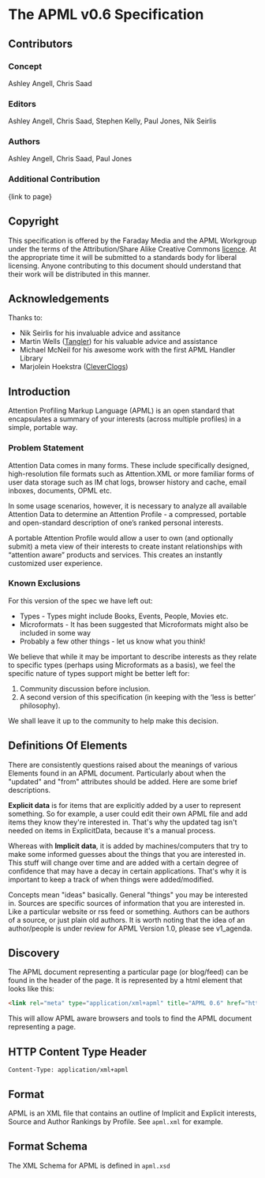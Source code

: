 # The APML v0.6 Specification

## Contributors

### Concept

Ashley Angell, Chris Saad

### Editors

Ashley Angell, Chris Saad, Stephen Kelly, Paul Jones, Nik Seirlis

### Authors

Ashley Angell, Chris Saad, Paul Jones

### Additional Contribution

{link to page}

## Copyright

This specification is offered by the Faraday Media and the APML Workgroup under the terms of the Attribution/Share Alike Creative Commons [licence](http://creativecommons.org/licenses/by-sa/3.0/). At the appropriate time it will be submitted to a standards body for liberal licensing. Anyone contributing to this document should understand that their work will be distributed in this manner.

## Acknowledgements

Thanks to:

* Nik Seirlis for his invaluable advice and assitance
* Martin Wells ([Tangler](http://www.tangler.com/)) for his valuable advice and assistance
* Michael McNeil for his awesome work with the first APML Handler Library
* Marjolein Hoekstra ([CleverClogs](http://www.cleverclogs.org/))

## Introduction

Attention Profiling Markup Language (APML) is an open standard that encapsulates a summary of your interests (across multiple profiles) in a simple, portable way.

### Problem Statement

Attention Data comes in many forms. These include specifically designed, high-resolution file formats such as Attention.XML or more familiar forms of user data storage such as IM chat logs, browser history and cache, email inboxes, documents, OPML etc.

In some usage scenarios, however, it is necessary to analyze all available Attention Data to determine an Attention Profile - a compressed, portable and open-standard description of one’s ranked personal interests.

A portable Attention Profile would allow a user to own (and optionally submit) a meta view of their interests to create instant relationships with “attention aware” products and services. This creates an instantly customized user experience.

### Known Exclusions

For this version of the spec we have left out:

* Types - Types might include Books, Events, People, Movies etc.
* Microformats - It has been suggested that Microformats might also be included in some way
* Probably a few other things - let us know what you think!

We believe that while it may be important to describe interests as they relate to specific types (perhaps using Microformats as a basis), we feel the specific nature of types support might be better left for:

1. Community discussion before inclusion.
1. A second version of this specification (in keeping with the ‘less is better’ philosophy).

We shall leave it up to the community to help make this decision.

## Definitions Of Elements

There are consistently questions raised about the meanings of various Elements found in an APML document. Particularly about when the "updated" and "from" attributes should be added. Here are some brief descriptions.

**Explicit data** is for items that are explicitly added by a user to represent something. So for example, a user could edit their own APML file and add items they know they're interested in. That's why the updated tag isn't needed on items in ExplicitData, because it's a manual process.

Whereas with **Implicit data**, it is added by machines/computers that try to make some informed guesses about the things that you are interested in. This stuff will change over time and are added with a certain degree of confidence that may have a decay in certain applications. That's why it is important to keep a track of when things were added/modified.

Concepts mean "ideas" basically. General "things" you may be interested in. Sources are specific sources of information that you are interested in. Like a particular website or rss feed or something. Authors can be authors of a source, or just plain old authors. It is worth noting that the idea of an author/people is under review for APML Version 1.0, please see v1_agenda.

## Discovery

The APML document representing a particular page (or blog/feed) can be found in the header of the page. It is represented by a html element that looks like this:

```HTML
<link rel="meta" type="application/xml+apml" title="APML 0.6" href="http://apml.pbwiki.com/apml"/>
```

This will allow APML aware browsers and tools to find the APML document representing a page.

## HTTP Content Type Header

`Content-Type: application/xml+apml`

## Format

APML is an XML file that contains an outline of Implicit and Explicit interests, Source and Author Rankings by Profile. See `apml.xml` for example.

## Format Schema

The XML Schema for APML is defined in `apml.xsd`
